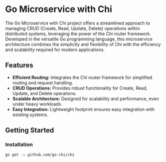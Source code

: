 # Go Microservice with Chi

The Go Microservice with Chi project offers a streamlined approach to managing CRUD (Create, Read, Update, Delete) operations within distributed systems, leveraging the power of the Chi router framework. Developed in the versatile Go programming language, this microservice architecture combines the simplicity and flexibility of Chi with the efficiency and scalability required for modern applications.

## Features

- **Efficient Routing:** Integrates the Chi router framework for simplified routing and request handling.
- **CRUD Operations:** Provides robust functionality for Create, Read, Update, and Delete operations.
- **Scalable Architecture:** Designed for scalability and performance, even under heavy workloads.
- **Easy Integration:** Lightweight footprint ensures easy integration with existing systems.

## Getting Started

### Installation

```bash
go get -u github.com/go-chi/chi
